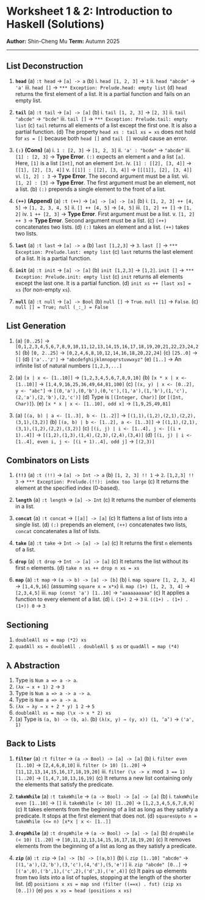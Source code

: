 # Worksheet 1 & 2: Introduction to Haskell (Solutions)

**Author:** Shin-Cheng Mu
**Term:** Autumn 2025

---

## List Deconstruction

1.  **`head`**
    (a) `:t head` -> `[a] -> a`
    (b) i. `head [1, 2, 3]` -> `1`
        ii. `head "abcde"` -> `'a'`
        iii. `head []` -> `*** Exception: Prelude.head: empty list`
    (d) `head` returns the first element of a list. It is a partial function and fails on an empty list.

2.  **`tail`**
    (a) `:t tail` -> `[a] -> [a]`
    (b) i. `tail [1, 2, 3]` -> `[2, 3]`
        ii. `tail "abcde"` -> `"bcde"`
        iii. `tail []` -> `*** Exception: Prelude.tail: empty list`
    (c) `tail` returns all elements of a list except the first one. It is also a partial function.
    (d) The property `head xs : tail xs = xs` does not hold for `xs = []` because both `head []` and `tail []` would cause an error.

3.  **`(:)` (Cons)**
    (a) i. `1 : [2, 3]` -> `[1, 2, 3]`
        ii. `'a' : "bcde"` -> `"abcde"`
        iii. `[1] : [2, 3]` -> **Type Error**. `(:)` expects an element `a` and a list `[a]`. Here, `[1]` is a list `[Int]`, not an element `Int`.
        iv. `[1] : [[2], [3, 4]]` -> `[[1], [2], [3, 4]]`
        v. `[[1]] : [[2], [3, 4]]` -> `[[[1]], [2], [3, 4]]`
        vi. `[1, 2] : 3` -> **Type Error**. The second argument must be a list.
        vii. `[1, 2] : [3]` -> **Type Error**. The first argument must be an element, not a list.
    (b) `(:)` prepends a single element to the front of a list.

4.  **`(++)` (Append)**
    (a) `:t (++)` -> `[a] -> [a] -> [a]`
    (b) i. `[1, 2, 3] ++ [4, 5]` -> `[1, 2, 3, 4, 5]`
        ii. `[] ++ [4, 5]` -> `[4, 5]`
        iii. `[1, 2] ++ []` -> `[1, 2]`
        iv. `1 ++ [2, 3]` -> **Type Error**. First argument must be a list.
        v. `[1, 2] ++ 3` -> **Type Error**. Second argument must be a list.
    (c) `(++)` concatenates two lists.
    (d) `(:)` takes an element and a list. `(++)` takes two lists.

5.  **`last`**
    (a) `:t last` -> `[a] -> a`
    (b) `last [1,2,3]` -> `3`. `last []` -> `*** Exception: Prelude.last: empty list`
    (c) `last` returns the last element of a list. It is a partial function.

6.  **`init`**
    (a) `:t init` -> `[a] -> [a]`
    (b) `init [1,2,3]` -> `[1,2]`. `init []` -> `*** Exception: Prelude.init: empty list`
    (c) `init` returns all elements except the last one. It is a partial function.
    (d) `init xs ++ [last xs] = xs` (for non-empty `xs`).

7.  **`null`**
    (a) `:t null` -> `[a] -> Bool`
    (b) `null []` -> `True`. `null [1]` -> `False`.
    (c) `null [] = True; null (_:_) = False`

## List Generation

1.  (a) `[0..25]` -> `[0,1,2,3,4,5,6,7,8,9,10,11,12,13,14,15,16,17,18,19,20,21,22,23,24,25]`
    (b) `[0, 2..25]` -> `[0,2,4,6,8,10,12,14,16,18,20,22,24]`
    (c) `[25..0]` -> `[]`
    (d) `['a'..'z']` -> `"abcdefghijklmnopqrstuvwxyz"`
    (e) `[1..]` -> An infinite list of natural numbers `[1,2,3,...]`

2.  (a) `[x | x <- [1..10]]` -> `[1,2,3,4,5,6,7,8,9,10]`
    (b) `[x * x | x <- [1..10]]` -> `[1,4,9,16,25,36,49,64,81,100]`
    (c) `[(x, y) | x <- [0..2], y <- "abc"]` -> `[(0,'a'),(0,'b'),(0,'c'),(1,'a'),(1,'b'),(1,'c'),(2,'a'),(2,'b'),(2,'c')]`
    (d) Type is `[(Integer, Char)]` (or `[(Int, Char)]`).
    (e) `[x * x | x <- [1..10], odd x]` -> `[1,9,25,49,81]`

3.  (a) `[(a, b) | a <- [1..3], b <- [1..2]]` -> `[(1,1),(1,2),(2,1),(2,2),(3,1),(3,2)]`
    (b) `[(a, b) | b <- [1..2], a <- [1..3]]` -> `[(1,1),(2,1),(3,1),(1,2),(2,2),(3,2)]`
    (c) `[(i, j) | i <- [1..4], j <- [(i + 1)..4]]` -> `[(1,2),(1,3),(1,4),(2,3),(2,4),(3,4)]`
    (d) `[(i, j) | i <- [1..4], even i, j <- [(i + 1)..4], odd j]` -> `[(2,3)]`

## Combinators on Lists

1.  **`(!!)`**
    (a) `:t (!!)` -> `[a] -> Int -> a`
    (b) `[1, 2, 3] !! 1` -> `2`. `[1,2,3] !! 3` -> `*** Exception: Prelude.(!!): index too large`
    (c) It returns the element at the specified index (0-based).

2.  **`length`**
    (a) `:t length` -> `[a] -> Int`
    (c) It returns the number of elements in a list.

3.  **`concat`**
    (a) `:t concat` -> `[[a]] -> [a]`
    (c) It flattens a list of lists into a single list.
    (d) `(:)` prepends an element, `(++)` concatenates two lists, `concat` concatenates a list of lists.

4.  **`take`**
    (a) `:t take` -> `Int -> [a] -> [a]`
    (c) It returns the first `n` elements of a list.

5.  **`drop`**
    (a) `:t drop` -> `Int -> [a] -> [a]`
    (c) It returns the list without its first `n` elements.
    (d) `take n xs ++ drop n xs = xs`

6.  **`map`**
    (a) `:t map` -> `(a -> b) -> [a] -> [b]`
    (b) i. `map square [1, 2, 3, 4]` -> `[1,4,9,16]` (assuming `square x = x*x`)
        ii. `map (1+) [1, 2, 3, 4]` -> `[2,3,4,5]`
        iii. `map (const 'a') [1..10]` -> `"aaaaaaaaaa"`
    (c) It applies a function to every element of a list.
    (d) i. `(1+) 2` -> `3`
        ii. `((1+) . (1+) . (1+)) 0` -> `3`

## Sectioning

1.  `doubleAll xs = map (*2) xs`
2.  `quadAll xs = doubleAll . doubleAll $ xs` or `quadAll = map (*4)`

## λ Abstraction

1.  Type is `Num a => a -> a`.
2.  `(λx → x + 1) 2` -> `3`
3.  Type is `Num a => a -> a -> a`.
4.  Type is `Num a => a -> a`.
5.  `(λx → λy → x + 2 * y) 1 2` -> `5`
9.  `doubleAll xs = map (\x -> x * 2) xs`
10. (a) Type is `(a, b) -> (b, a)`.
    (b) `(λ(x, y) → (y, x)) (1, ’a’)` -> `('a', 1)`

## Back to Lists

1.  **`filter`**
    (a) `:t filter` -> `(a -> Bool) -> [a] -> [a]`
    (b) i. `filter even [1..10]` -> `[2,4,6,8,10]`
        ii. `filter (> 10) [1..20]` -> `[11,12,13,14,15,16,17,18,19,20]`
        iii. `filter (\x -> x `mod` 3 == 1) [1..20]` -> `[1,4,7,10,13,16,19]`
    (c) It returns a new list containing only the elements that satisfy the predicate.

2.  **`takeWhile`**
    (a) `:t takeWhile` -> `(a -> Bool) -> [a] -> [a]`
    (b) i. `takeWhile even [1..10]` -> `[]`
        ii. `takeWhile (< 10) [1..20]` -> `[1,2,3,4,5,6,7,8,9]`
    (c) It takes elements from the beginning of a list as long as they satisfy a predicate. It stops at the first element that does not.
    (d) `squaresUpto n = takeWhile (<= n) [x*x | x <- [1..]]`

3.  **`dropWhile`**
    (a) `:t dropWhile` -> `(a -> Bool) -> [a] -> [a]`
    (b) `dropWhile (< 10) [1..20]` -> `[10,11,12,13,14,15,16,17,18,19,20]`
    (c) It removes elements from the beginning of a list as long as they satisfy a predicate.

4.  **`zip`**
    (a) `:t zip` -> `[a] -> [b] -> [(a,b)]`
    (b) i. `zip [1..10] "abcde"` -> `[(1,'a'),(2,'b'),(3,'c'),(4,'d'),(5,'e')]`
        ii. `zip "abcde" [0..]` -> `[('a',0),('b',1),('c',2),('d',3),('e',4)]`
    (c) It pairs up elements from two lists into a list of tuples, stopping at the length of the shorter list.
    (d) `positions x xs = map snd (filter ((==x) . fst) (zip xs [0..]))`
    (e) `pos x xs = head (positions x xs)`
